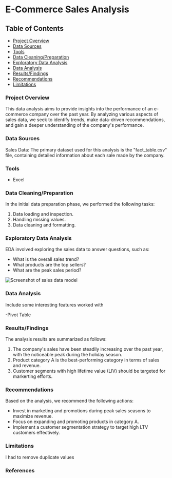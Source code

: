 # E-Commerce Sales Analysis

## Table of Contents

- [Project Overview](#project-overview)
- [Data Sources](#data-sources)
- [Tools](#tools)
- [Data Cleaning/Preparation](#data-cleaning/preparation)
- [Exploratory Data Analysis](#exploratory-data-analysis)
- [Data Analysis](#data-analysis)
- [Results/Findings](#results-findings)
- [Recommendations](#recommendations)
- [Limitations](#limitations)

  
### Project Overview

This data analysis aims to provide insights into the performance of an e-commerce company over the past year. By analyzing various aspects of sales data, we seek to identify trends, make data-driven recommendations, and gain a deeper understanding of the company's performance.


### Data Sources

Sales Data: The primary dataset used for this analysis is the  "fact_table.csv" file, containing detailed information about each sale made by the company.

### Tools 

- Excel

### Data Cleaning/Preparation

  In the initial data preparation phase, we performed the following tasks:
  1. Data loading and inspection.
  2. Handling missing values.
  3. Data cleaning and formatting.

### Exploratory Data Analysis

EDA involved exploring the sales data to answer questions, such as:

- What is the overall sales trend?
- What products are the top sellers?
- What are the peak sales period?

![Screenshot of sales data model](https://github.com/user-attachments/assets/2ac50b32-daf0-497a-aab0-35977b500cf4)



### Data Analysis

Include some interesting features worked with

-Pivot Table


### Results/Findings

The analysis results are summarized as follows:
1. The company's sales have been steadily increasing over the past year, with the noticeable peak during the holiday season.
2. Product category A is the best-performing category in terms of sales and revenue.
3. Customer segments with high lifetime value (LIV) should be targeted for markerting efforts.


### Recommendations

Based on the analysis, we recommend the following actions:
- Invest in marketing and promotions during peak sales seasons to maximize revenue.
- Focus on expanding and promoting products in category A.
- Implement a customer segmentation strategy to target high LTV customers effectively.


### Limitations

I had to remove duplicate values 



### References




